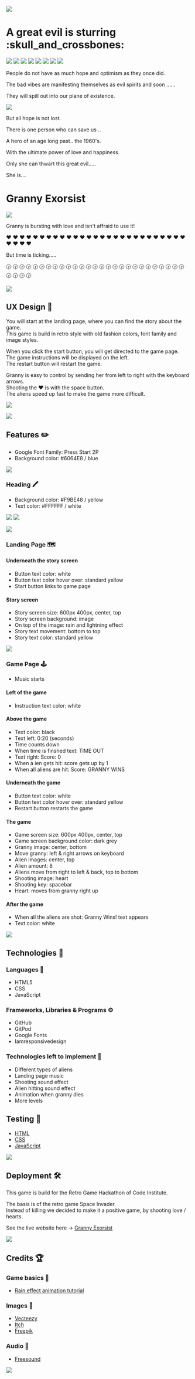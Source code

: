 ![](assets/images/header.JPG)

<h1>A great evil is sturring :skull_and_crossbones: </h1>

![](assets/images/monster_one-small.png)
![](assets/images/monster_one-small.png)
![](assets/images/monster_one-small.png)
![](assets/images/monster_one-small.png)
![](assets/images/monster_one-small.png)
![](assets/images/monster_one-small.png)
![](assets/images/monster_one-small.png)
![](assets/images/monster_one-small.png)


People do not have as much hope and optimism as they once did.

The bad vibes are manifesting themselves as evil spirits and soon ...... 

They will spill out into our plane of existence.

![](assets/images/intro-background.png)

But all hope is not lost.

There is one person who can save us ..

A hero of an age long past.. the 1960's.

With the ultimate power of love and happiness.

Only she can thwart this great evil.....

She is....

<h1>Granny Exorsist</h1>

![](assets/images/granny-small.png)

Granny is bursting with love and isn't affraid to use it! 

:heart: :heart: :heart: :heart: :heart: :heart: :heart: :heart: :heart: :heart: :heart: :heart: :heart: :heart: :heart: :heart: :heart: :heart: :heart: :heart: :heart: :heart: :heart: :heart: :heart: :heart: :heart: :heart: :heart: :heart: :heart:

But time is ticking.....

:clock230: :clock230: :clock230: :clock230: :clock230: :clock230: :clock230: :clock230: :clock230: :clock230: :clock230: :clock230: :clock230: :clock230: :clock230: :clock230: :clock230: :clock230: :clock230: :clock230: :clock230: :clock230: :clock230: :clock230: :clock230: :clock230: :clock230: :clock230: :clock230: :clock230: :clock230:

![](assets/images/blue.png)

## UX Design :art:
You will start at the landing page, where you can find the story about the game. <br>
This game is build in retro style with old fashion colors, font family and image styles. 

When you click the start button, you will get directed to the game page.<br>
The game instructions will be displayed on the left. <br>
The restart button will restart the game.

Granny is easy to control by sending her from left to right with the keyboard arrows. <br>
Shooting the :heart: is with the space button. <br>
The aliens speed up fast to make the game more difficult.

![](assets/images/website.JPG)

![](assets/images/yellow.png)

## Features :pencil2:
- Google Font Family: Press Start 2P
- Background color: #6064E8 / blue

![](assets/images/blue.png)

### Heading :crayon:
- Background color: #F9BE48 / yellow
- Text color: #FFFFFF / white

![](assets/images/F9BE48.png)
![](assets/images/6064e8.png)

![](assets/images/yellow.png)

### Landing Page :world_map:
#### Underneath the story screen
- Button text color: white
- Button text color hover over: standard yellow
- Start button links to game page
#### Story screen
- Story screen size: 600px 400px, center, top
- Story screen background: image
- On top of the image: rain and lightning effect
- Story text movement: bottom to top
- Story text color: standard yellow

![](assets/images/blue.png)

### Game Page :joystick: 
- Music starts
#### Left of the game
- Instruction text color: white
#### Above the game
- Text color: black
- Text left: 0:20 (seconds)
- Time counts down
- When time is finshed text: TIME OUT
- Text right: Score: 0
- When a ien gets hit: score gets up by 1
- When all aliens are hit: Score: GRANNY WINS
#### Underneath the game
- Button text color: white
- Button text color hover over: standard yellow
- Restart button restarts the game
#### The game
- Game screen size: 600px 400px, center, top
- Game screen background color: dark grey
- Granny image: center, bottom
- Move granny: left & right arrows on keyboard
- Alien images: center, top
- Alien amount: 8
- Aliens move from right to left & back, top to bottom
- Shooting image: heart
- Shooting key: spacebar
- Heart: moves from granny right up
#### After the game
- When all the aliens are shot: Granny Wins! text appears
- Text color: white

![](assets/images/yellow.png)

## Technologies :wrench:
### Languages :hammer:
- HTML5
- CSS
- JavaScript
### Frameworks, Libraries & Programs :gear:
- GitHub
- GitPod
- Google Fonts
- Iamresponsivedesign
### Technologies left to implement :telescope:
- Different types of aliens
- Landing page music
- Shooting sound effect
- Alien hitting sound effect
- Animation when granny dies
- More levels

## Testing :probing_cane:
- [HTML](https://validator.w3.org)
- [CSS](https://jigsaw.w3.org)
- [JavaScript](https://beautifytools.com)

![](assets/images/blue.png)

## Deployment :hammer_and_wrench:

This game is build for the Retro Game Hackathon of Code Institute. 

The basis is of the retro game Space Invader. <br>
Instead of killing we decided to make it a positive game, by shooting love / hearts.

See the live website here -> [Granny Exorsist](https://dilner1.github.io/Hackathon_Game_new/)

![](assets/images/yellow.png)

## Credits :trophy:
### Game basics :bricks:
- [Rain effect animation tutorial](https://www.youtube.com/watch?v=UuGyvCYWI3I)
### Images :camera_flash:
- [Vecteezy](https://www.vecteezy.com) 
- [Itch](https://itch.io/)
- [Freepik](https://www.freepik.com/)
### Audio :guitar:
- [Freesound](https://freesound.org/)

![](assets/images/blue.png)
